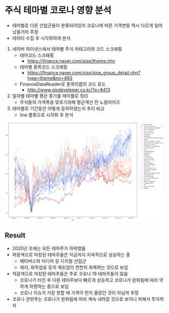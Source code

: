 # 주식 테마별 코로나 영향 분석

- 태마별로 다른 산업군들이 분류되어있어 코로나에 따른 가격변동 역시 다르게 일어났을거라 추정
- 데이터 수집 후 시각화하여 분석

1. 네이버 파이낸스에서 태마별 주식 카테고리와 코드 스크래핑
   - 테마코드 스크래핑
     - https://finance.naver.com/sise/theme.nhn
   - 테마별 종목코드 스크래핑
     - https://finance.naver.com/sise/sise_group_detail.nhn?type=theme&no=493
   - FinanceDataReader로 종목이름의 코드 로드
     - http://www.gisdeveloper.co.kr/?p=8413
2. 일자별 테마별 평균 종가를 테이블로 정리
   - 주식들의 가격폭을 맞추기위해 평균계산 전 노말라이즈
3. 테마별로 기간동안 어떻게 등락하였는지 추이 비교
   - line 플롯으로 시각화 후 분석

![corona-stock](/corona-stock.png)

## Result

- 2020년 초에는 모든 테마주가 하락했음
- 파랑색으로 마킹된 테마주들은 지금까지 지속적으로 상승하는 중
  - 메타버스와 미디어 등 디지털 산업군
  - 제지, 화학섬유 등의 제조업이 천천히 회복하는 것으로 보임
- 적갈색으로 마킹된 테마주들은 주로 코로나 19 테마주들이 많음
  - 코로나가 터진 후 다른 테마주보다 빠르게 상승하고 코로나가 완화됨에 따라 약하게 하향하는 중으로 보임
  - 코로나 이슈가 가장 핫할 때 가격이 먼저 올랐던 것이 아닐까 추정
- 코로나 관련주는 코로나가 완화됨에 따라 계속 내려갈 것으로 보이니 피해서 투자하자